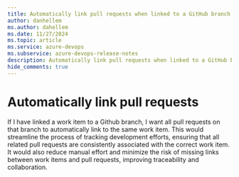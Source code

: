 ```yaml
---
title: Automatically link pull requests when linked to a GitHub branch
author: danhellem
ms.author: dahellem
ms.date: 11/27/2024
ms.topic: article
ms.service: azure-devops
ms.subservice: azure-devops-release-notes
description: Automatically link pull requests when linked to a GitHub branch
hide_comments: true
---
```


# Automatically link pull requests

If I have linked a work item to a Github branch, I want all pull requests on that branch to automatically link to the same work item. This would streamline the process of tracking development efforts, ensuring that all related pull requests are consistently associated with the correct work item. It would also reduce manual effort and minimize the risk of missing links between work items and pull requests, improving traceability and collaboration.